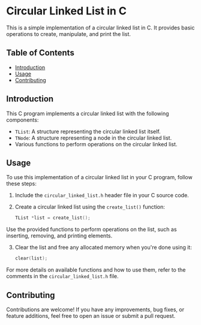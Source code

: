# Circular Linked List in C

This is a simple implementation of a circular linked list in C. It provides basic operations to create, manipulate, and print the list.

## Table of Contents

- [Introduction](#introduction)
- [Usage](#usage)
- [Contributing](#contributing)

## Introduction

This C program implements a circular linked list with the following components:

- `TList`: A structure representing the circular linked list itself.
- `TNode`: A structure representing a node in the circular linked list.
- Various functions to perform operations on the circular linked list.

## Usage

To use this implementation of a circular linked list in your C program, follow these steps:

1. Include the `circular_linked_list.h` header file in your C source code.

2. Create a circular linked list using the `create_list()` function:

   ```c
   TList *list = create_list();
Use the provided functions to perform operations on the list, such as inserting, removing, and printing elements.

3. Clear the list and free any allocated memory when you're done using it:

   ```c
   clear(list);
   ```

For more details on available functions and how to use them, refer to the comments in the `circular_linked_list.h` file.

## Contributing
Contributions are welcome! If you have any improvements, bug fixes, or feature additions, feel free to open an issue or submit a pull request.
